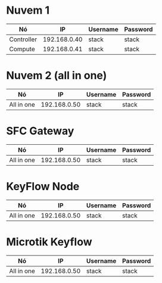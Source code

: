 # Nuvem 1

| Nó         | IP           | Username | Password |
| ---------- | ------------ | -------- | -------- |
| Controller | 192.168.0.40 | stack    | stack    |
| Compute    | 192.168.0.41 | stack    | stack    |

# Nuvem 2 (all in one)

| Nó         | IP           | Username | Password |
| ---------- | ------------ | -------- | -------- |
| All in one | 192.168.0.50 | stack    | stack    |

# SFC Gateway

| Nó         | IP           | Username | Password |
| ---------- | ------------ | -------- | -------- |
| All in one | 192.168.0.50 | stack    | stack    |

# KeyFlow Node

| Nó         | IP           | Username | Password |
| ---------- | ------------ | -------- | -------- |
| All in one | 192.168.0.50 | stack    | stack    |

# Microtik Keyflow

| Nó         | IP           | Username | Password |
| ---------- | ------------ | -------- | -------- |
| All in one | 192.168.0.50 | stack    | stack    |

